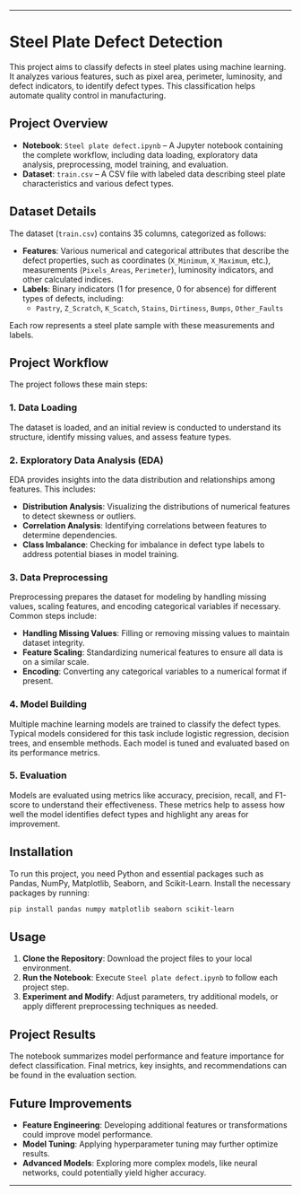 

---

# Steel Plate Defect Detection

This project aims to classify defects in steel plates using machine learning. It analyzes various features, such as pixel area, perimeter, luminosity, and defect indicators, to identify defect types. This classification helps automate quality control in manufacturing.

## Project Overview

- **Notebook**: `Steel plate defect.ipynb` – A Jupyter notebook containing the complete workflow, including data loading, exploratory data analysis, preprocessing, model training, and evaluation.
- **Dataset**: `train.csv` – A CSV file with labeled data describing steel plate characteristics and various defect types.

## Dataset Details

The dataset (`train.csv`) contains 35 columns, categorized as follows:

- **Features**: Various numerical and categorical attributes that describe the defect properties, such as coordinates (`X_Minimum`, `X_Maximum`, etc.), measurements (`Pixels_Areas`, `Perimeter`), luminosity indicators, and other calculated indices.
- **Labels**: Binary indicators (1 for presence, 0 for absence) for different types of defects, including:
  - `Pastry`, `Z_Scratch`, `K_Scatch`, `Stains`, `Dirtiness`, `Bumps`, `Other_Faults`

Each row represents a steel plate sample with these measurements and labels.

## Project Workflow

The project follows these main steps:

### 1. Data Loading

The dataset is loaded, and an initial review is conducted to understand its structure, identify missing values, and assess feature types.

### 2. Exploratory Data Analysis (EDA)

EDA provides insights into the data distribution and relationships among features. This includes:
- **Distribution Analysis**: Visualizing the distributions of numerical features to detect skewness or outliers.
- **Correlation Analysis**: Identifying correlations between features to determine dependencies.
- **Class Imbalance**: Checking for imbalance in defect type labels to address potential biases in model training.

### 3. Data Preprocessing

Preprocessing prepares the dataset for modeling by handling missing values, scaling features, and encoding categorical variables if necessary. Common steps include:
- **Handling Missing Values**: Filling or removing missing values to maintain dataset integrity.
- **Feature Scaling**: Standardizing numerical features to ensure all data is on a similar scale.
- **Encoding**: Converting any categorical variables to a numerical format if present.

### 4. Model Building

Multiple machine learning models are trained to classify the defect types. Typical models considered for this task include logistic regression, decision trees, and ensemble methods. Each model is tuned and evaluated based on its performance metrics.

### 5. Evaluation

Models are evaluated using metrics like accuracy, precision, recall, and F1-score to understand their effectiveness. These metrics help to assess how well the model identifies defect types and highlight any areas for improvement.

## Installation

To run this project, you need Python and essential packages such as Pandas, NumPy, Matplotlib, Seaborn, and Scikit-Learn. Install the necessary packages by running:

```bash
pip install pandas numpy matplotlib seaborn scikit-learn
```

## Usage

1. **Clone the Repository**: Download the project files to your local environment.
2. **Run the Notebook**: Execute `Steel plate defect.ipynb` to follow each project step.
3. **Experiment and Modify**: Adjust parameters, try additional models, or apply different preprocessing techniques as needed.

## Project Results

The notebook summarizes model performance and feature importance for defect classification. Final metrics, key insights, and recommendations can be found in the evaluation section.

## Future Improvements

- **Feature Engineering**: Developing additional features or transformations could improve model performance.
- **Model Tuning**: Applying hyperparameter tuning may further optimize results.
- **Advanced Models**: Exploring more complex models, like neural networks, could potentially yield higher accuracy.

---
